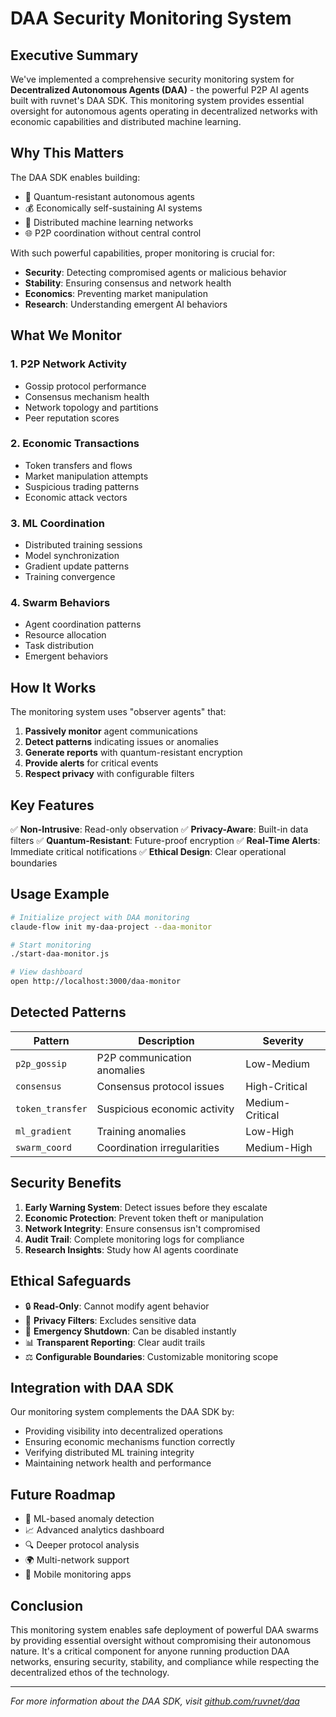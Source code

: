 # DAA Security Monitoring System

## Executive Summary

We've implemented a comprehensive security monitoring system for **Decentralized Autonomous Agents (DAA)** - the powerful P2P AI agents built with ruvnet's DAA SDK. This monitoring system provides essential oversight for autonomous agents operating in decentralized networks with economic capabilities and distributed machine learning.

## Why This Matters

The DAA SDK enables building:
- 🔐 Quantum-resistant autonomous agents
- 💰 Economically self-sustaining AI systems
- 🧠 Distributed machine learning networks
- 🌐 P2P coordination without central control

With such powerful capabilities, proper monitoring is crucial for:
- **Security**: Detecting compromised agents or malicious behavior
- **Stability**: Ensuring consensus and network health
- **Economics**: Preventing market manipulation
- **Research**: Understanding emergent AI behaviors

## What We Monitor

### 1. P2P Network Activity
- Gossip protocol performance
- Consensus mechanism health
- Network topology and partitions
- Peer reputation scores

### 2. Economic Transactions
- Token transfers and flows
- Market manipulation attempts
- Suspicious trading patterns
- Economic attack vectors

### 3. ML Coordination
- Distributed training sessions
- Model synchronization
- Gradient update patterns
- Training convergence

### 4. Swarm Behaviors
- Agent coordination patterns
- Resource allocation
- Task distribution
- Emergent behaviors

## How It Works

The monitoring system uses "observer agents" that:
1. **Passively monitor** agent communications
2. **Detect patterns** indicating issues or anomalies
3. **Generate reports** with quantum-resistant encryption
4. **Provide alerts** for critical events
5. **Respect privacy** with configurable filters

## Key Features

✅ **Non-Intrusive**: Read-only observation
✅ **Privacy-Aware**: Built-in data filters
✅ **Quantum-Resistant**: Future-proof encryption
✅ **Real-Time Alerts**: Immediate critical notifications
✅ **Ethical Design**: Clear operational boundaries

## Usage Example

```bash
# Initialize project with DAA monitoring
claude-flow init my-daa-project --daa-monitor

# Start monitoring
./start-daa-monitor.js

# View dashboard
open http://localhost:3000/daa-monitor
```

## Detected Patterns

| Pattern | Description | Severity |
|---------|-------------|----------|
| `p2p_gossip` | P2P communication anomalies | Low-Medium |
| `consensus` | Consensus protocol issues | High-Critical |
| `token_transfer` | Suspicious economic activity | Medium-Critical |
| `ml_gradient` | Training anomalies | Low-High |
| `swarm_coord` | Coordination irregularities | Medium-High |

## Security Benefits

1. **Early Warning System**: Detect issues before they escalate
2. **Economic Protection**: Prevent token theft or manipulation
3. **Network Integrity**: Ensure consensus isn't compromised
4. **Audit Trail**: Complete monitoring logs for compliance
5. **Research Insights**: Study how AI agents coordinate

## Ethical Safeguards

- 🔒 **Read-Only**: Cannot modify agent behavior
- 🙈 **Privacy Filters**: Excludes sensitive data
- 🚨 **Emergency Shutdown**: Can be disabled instantly
- 📊 **Transparent Reporting**: Clear audit trails
- ⚖️ **Configurable Boundaries**: Customizable monitoring scope

## Integration with DAA SDK

Our monitoring system complements the DAA SDK by:
- Providing visibility into decentralized operations
- Ensuring economic mechanisms function correctly
- Verifying distributed ML training integrity
- Maintaining network health and performance

## Future Roadmap

- 🤖 ML-based anomaly detection
- 📈 Advanced analytics dashboard
- 🔍 Deeper protocol analysis
- 🌍 Multi-network support
- 📱 Mobile monitoring apps

## Conclusion

This monitoring system enables safe deployment of powerful DAA swarms by providing essential oversight without compromising their autonomous nature. It's a critical component for anyone running production DAA networks, ensuring security, stability, and compliance while respecting the decentralized ethos of the technology.

---

*For more information about the DAA SDK, visit [github.com/ruvnet/daa](https://github.com/ruvnet/daa)*
